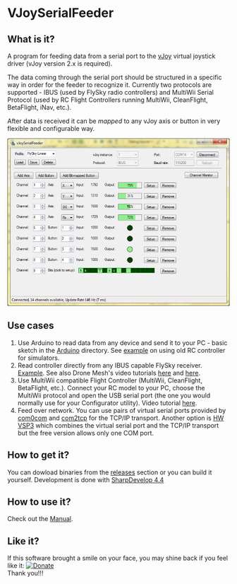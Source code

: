 
# VJoySerialFeeder #
## What is it? ##
A program for feeding data from a serial port to the [vJoy](http://vjoystick.sourceforge.net) virtual joystick driver (vJoy version 2.x is required).

The data coming through the serial port should be structured in a specific way in order for the feeder to recognize it. Currently two protocols are supported - IBUS (used by FlySky radio controllers) and MultiWii Serial Protocol (used by RC Flight Controllers running MultiWii, CleanFlight, BetaFlight, iNav, etc.).

After data is received it can be _mapped_ to any vJoy axis or button in very flexible and configurable way.

![Screenshot](docs/images/screenshot.png)

## Use cases ##
1. Use Arduino to read data from any device and send it to your PC - basic sketch in the [Arduino](Arduino/Joystick) directory. See [example](docs/Arduino.md) on using old RC controller for simulators.
2. Read controller directly from any IBUS capable FlySky receiver. [Example](docs/FlySky.md). See also Drone Mesh's video tutorials [here](https://www.youtube.com/watch?v=TRnu2_TI9Vk) and [here](https://www.youtube.com/watch?v=sp9Fq9gAqXk).
3. Use MultiWii compatible Flight Controller (MultiWii, CleanFlight, BetaFlight, etc.). Connect your RC model to your PC, choose the MultiWii protocol and open the USB serial port (the one you would normally use for your Configurator utility). Video tutorial [here](https://www.youtube.com/watch?v=6RsGqLJqsD4).
4. Feed over network. You can use pairs of virtual serial ports provided by [com0com](http://com0com.sourceforge.net/) and [com2tcp](https://sourceforge.net/projects/com0com/files/com2tcp) for the TCP/IP transport. Another option is [HW VSP3](https://www.hw-group.com/products/hw_vsp/index_en.html) which combines the virtual serial port and the TCP/IP transport but the free version allows only one COM port.

## How to get it? ##
You can dowload binaries from the [releases](../../releases) section or you can build it yourself. Development is done with [SharpDevelop 4.4](http://www.icsharpcode.net/opensource/sd/)

## How to use it? ##
Check out the [Manual](docs/MANUAL.md).

## Like it?
If this software brought a smile on your face, you may shine back if you feel like it: [![Donate](https://www.paypalobjects.com/en_US/i/btn/btn_donate_SM.gif)](https://www.paypal.com/cgi-bin/webscr?cmd=_donations&business=L5789HZB5NAX4&lc=BG&currency_code=USD&bn=PP%2dDonationsBF%3abtn_donate_SM%2egif%3aNonHosted)\
Thank you!!!
